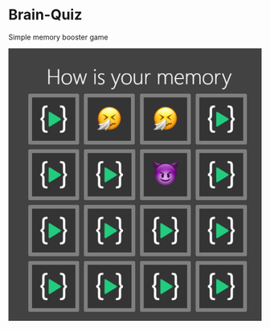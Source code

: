 # Brain-Quiz
Simple memory booster game

![screenshot](https://github.com/sourav2002/Brain-Quiz/blob/master/images/gameboardscreenshot.png)
